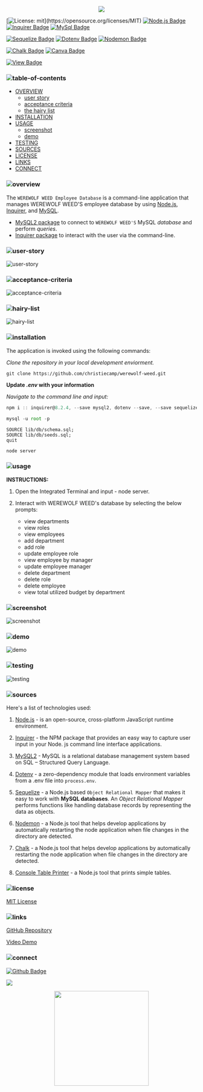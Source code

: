 <p align="center">
<img src="./swear-wolf/branding/logo.png"/>
</p>

[![License: mit](https://img.shields.io/badge/license-mit-green?)](https://opensource.org/licenses/MIT)
[![Node.js Badge](https://img.shields.io/badge/node-grey?logo=nodedotjs&logoColor=fff&style=flat)](https://nodejs.org/en)
[![Inquirer Badge](https://badge.fury.io/js/inquirer.svg)](http://badge.fury.io/js/inquirer)
[![MySql Badge](https://img.shields.io/badge/mysql-grey.svg?&logo=Mysql&logoColor=white)](https://www.mysql.com)

[![Sequelize Badge](https://img.shields.io/badge/sequelize-lightgrey.svg?&logo=Sequelize&logoColor=white)](https://canva.com)
[![Dotenv Badge](https://img.shields.io/badge/dotenv-lightgrey.svg?&logo=Dotenv&logoColor=white)](https://canva.com)
[![Nodemon Badge](https://img.shields.io/badge/nodemon-lightgrey.svg?&logo=Nodemon&logoColor=white)](https://www.npmjs.com/package/nodemon)

[![Chalk Badge](https://img.shields.io/badge/chalk-yellowgreen.svg?&logo=Chalk&logoColor=white)](https://www.npmjs.com/package/chalk)
[![Canva Badge](https://img.shields.io/badge/canva-green.svg?&logo=Canva&logoColor=white)](https://canva.com)

[![View Badge](https://img.shields.io/badge/view-darkmode-black.svg?&logo=Github&logoColor=white)](https://canva.com/) 


### ![table-of-contents](./swear-wolf/branding/toc.png)

  - [OVERVIEW](#overview)
    - [user story](#user-story)
    - [acceptance criteria](#acceptance-criteria)
    - [the hairy list](#hairy-list)
  - [INSTALLATION](#installation)
  - [USAGE](#usage)
    - [screenshot](#screenshot)
    - [demo](#demo)
  - [TESTING](#testing)
  - [SOURCES](#sources)
  - [LICENSE](#license)
  - [LINKS](#links)
  - [CONNECT](#connect)

### ![overview](./swear-wolf/branding/1.png)
The `WEREWOLF WEED Employee Database` is a command-line application that manages WEREWOLF WEED'S employee database by using [Node.js](https://nodejs.org/en), [Inquirer](https://www.npmjs.com/package/inquirer), and [MySQL](https://www.mysql.com).

* [MySQL2 package](https://www.npmjs.com/package/mysql2) to connect to `WEREWOLF WEED'S` MySQL *database* and perform *queries*.
* [Inquirer package](https://www.npmjs.com/package/inquirer/v/8.2.4) to interact with the user via the command-line.

### ![user-story](./swear-wolf/branding/9.png)
![user-story](./swear-wolf/branding/user-story.png)

### ![acceptance-criteria](./swear-wolf/branding/10.png)
![acceptance-criteria](./swear-wolf/branding/ac.png)

### ![hairy-list](./swear-wolf/branding/11.png)
![hairy-list](./swear-wolf/branding/hairy-list.png)


### ![installation](./swear-wolf/branding/2.png)

The application is invoked using the following commands:

*Clone the repository in your local development enviorment.*

```
git clone https://github.com/christiecamp/werewolf-weed.git
```

**Update *.env* with your information**

*Navigate to the command line and input:*

```javascript
npm i :: inquirer@8.2.4, --save mysql2, dotenv --save, --save sequelize, -g nodemon --save-dev, console-table-printer
```
```javascript
mysql -u root -p
```
```mysql
SOURCE lib/db/schema.sql;
SOURCE lib/db/seeds.sql;
quit
```
```javascript
node server
```

### ![usage](./swear-wolf/branding/3.png)

**INSTRUCTIONS:**

1. Open the Integrated Terminal and input - node server.

2. Interact with WEREWOLF WEED's database by selecting the below prompts:
      * view departments
      * view roles
      * view employees
      * add department
      * add role
      * update employee role
      * view employee by manager
      * update employee manager
      * delete department
      * delete role
      * delete employee
      * view total utilized budget by department


### ![screenshot](./swear-wolf/branding/12.png)
![screenshot](./swear-wolf/demos/ss.png)

### ![demo](./swear-wolf/branding/13.png)
![demo](./swear-wolf/demos/demo.gif)

### ![testing](./swear-wolf/branding/8.png)
![testing](./swear-wolf/demos/testing.png)

### ![sources](./swear-wolf/branding/4.png)

Here's a list of technologies used:

1. [Node.js](https://nodejs.org/en) - is an open-source, cross-platform JavaScript runtime environment.

2. [Inquirer](https://www.npmjs.com/package/inquirer/v/8.2.4) - the NPM package that provides an easy way to capture user input in your Node. js command line interface applications.

3. [MySQL2](https://www.npmjs.com/package/mysql2) - MySQL is a relational database management system based on SQL – Structured Query Language.

4. [Dotenv](https://www.npmjs.com/package/dotenv) - a zero-dependency module that loads environment variables from a .env file into `process.env`.

5. [Sequelize](https://sequelize.org/) - a Node.js based `Object Relational Mapper` that makes it easy to work with **MySQL databases**. An *Object Relational Mapper* performs functions like handling database records by representing the data as objects.

6. [Nodemon](https://www.npmjs.com/package/nodemon) - a Node.js tool that helps develop applications by automatically restarting the node application when file changes in the directory are detected.

7. [Chalk](https://www.npmjs.com/package/chalk) - a Node.js tool that helps develop applications by automatically restarting the node application when file changes in the directory are detected.

8. [Console Table Printer](https://www.npmjs.com/package/console-table-printer) - a Node.js tool that prints simple tables.

### ![license](./swear-wolf/branding/5.png)

[MIT License](./LICENSE)

### ![links](./swear-wolf/branding/6.png)

[GitHub Repository](https://github.com/christiecamp/werewolf-weed)

[Video Demo](https://drive.google.com/file/d/1-PaAt5Gt47rRBaM1NkJ70OeOQYEGAyDj/view?usp=sharing)

### ![connect](./swear-wolf/branding/7.png)

[![Github Badge](https://img.shields.io/badge/christiecamp-green.svg?&logo=Github&logoColor=white)](https://github.com/christiecamp/bear-taker)

<a href="mailto:christiecamphoto@gmail.com">
<img src="https://img.shields.io/badge/gmail-green.svg?&logo=Gmail&logoColor=white" />
</a>


<p align="center">
<a href="https://www.christiecamp.com"><img height= 250px src ="./swear-wolf/branding/footer.png"></a>
</p>